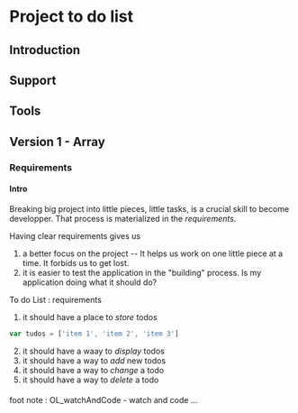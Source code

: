 #  Project to do list

## Introduction
## Support
## Tools
## Version 1 - Array
### Requirements

#### Intro

Breaking big project into little pieces, little tasks, is a crucial skill to become developper. That process is materialized in the _requirements_.

Having clear requirements gives us
  1. a better focus on the project
  -- It helps us work on one little piece at a time. It forbids us to get lost.
  2. it is easier to test the application in the "building" process. Is my application doing what it should do?

To do List : requirements
  1. it should have a place to _store_ todos
  ```javascript
  var tudos = ['item 1', 'item 2', 'item 3']
  ```
  2. it should have a waay to _display_ todos
  3. it should have a way to _add_ new todos
  4. it should have a way to _change_ a todo
  5. it should have a way to _delete_ a todo
         
#### 
foot note : OL_watchAndCode - watch and code ...

